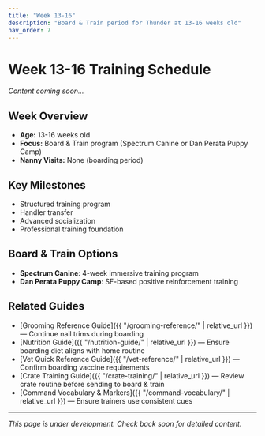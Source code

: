 ```yaml
---
title: "Week 13-16"
description: "Board & Train period for Thunder at 13-16 weeks old"
nav_order: 7
---
```


# Week 13-16 Training Schedule

*Content coming soon...*

## Week Overview
- **Age:** 13-16 weeks old
- **Focus:** Board & Train program (Spectrum Canine or Dan Perata Puppy Camp)
- **Nanny Visits:** None (boarding period)

## Key Milestones
- Structured training program
- Handler transfer
- Advanced socialization
- Professional training foundation

## Board & Train Options
- **Spectrum Canine**: 4-week immersive training program  
- **Dan Perata Puppy Camp**: SF-based positive reinforcement training

## Related Guides
- [Grooming Reference Guide]({{ "/grooming-reference/" | relative_url }}) — Continue nail trims during boarding
- [Nutrition Guide]({{ "/nutrition-guide/" | relative_url }}) — Ensure boarding diet aligns with home routine
- [Vet Quick Reference Guide]({{ "/vet-reference/" | relative_url }}) — Confirm boarding vaccine requirements
- [Crate Training Guide]({{ "/crate-training/" | relative_url }}) — Review crate routine before sending to board & train
- [Command Vocabulary & Markers]({{ "/command-vocabulary/" | relative_url }}) — Ensure trainers use consistent cues

---

*This page is under development. Check back soon for detailed content.* 